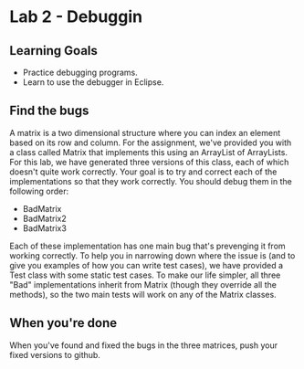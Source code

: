 # Lab 2 - Debuggin

## Learning Goals

* Practice debugging programs.
* Learn to use the debugger in Eclipse.

## Find the bugs

A matrix is a two dimensional structure where you can index an element based on its row and column.  For the assignment, we've provided you with a class called Matrix that implements this using an ArrayList of ArrayLists.  For this lab, we have generated three versions of this class, each of which doesn't quite work correctly.  Your goal is to try and correct each of the implementations so that they work correctly.  You should debug them in the following order:

* BadMatrix
* BadMatrix2
* BadMatrix3

Each of these implementation has one main bug that's prevenging it from working correctly.  To help you in narrowing down where the issue is (and to give you examples of how you can write test cases), we have provided a Test class with some static test cases.  To make our life simpler, all three "Bad" implementations inherit from Matrix (though they override all the methods), so the two main tests will work on any of the Matrix classes.

## When you're done

When you've found and fixed the bugs in the three matrices, push your fixed versions to github.
